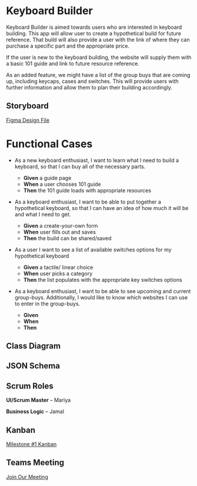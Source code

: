 # Keyboard Builder


Keyboard Builder is aimed towards users who are interested in keyboard building. This app will allow user to create a hypothetical build for future reference. That build will also provide a user with the link of where they can purchase a specific part and the appropriate price.

If the user is new to the keyboard building, the website will supply them with a basic 101 guide and link to future resource reference.

As an added feature, we might have a list of the group buys that are coming up, including keycaps, cases and switches. This will provide users with further information and allow them to plan their building accordingly.


## Storyboard

 [Figma Design File ](https://www.figma.com/file/mFi0W76A6DZaUEYA7jh1Ek/Keyboard-Building-Website?node-id=0:1)


# Functional Cases


 - As a new keyboard enthusiast, I want to learn what I need to build a keyboard, so that I can buy all of the necessary parts.
	 - **Given** a guide page
	 - **When** a user chooses 101 guide
	 - **Then** the 101 guide loads with appropriate resources

 - As a keyboard enthusiast, I want to be able to put together a hypothetical keyboard, so that I can have an idea of how much it will be and what I need to get.
	 - **Given** a create-your-own form
	 - **When** user fills out and saves
	 - **Then** the build can be shared/saved

 - As a user I want to see a list of available switches options for my hypothetical keyboard
	 -  **Given** a tactile/ linear choice
	 -  **When** user picks a category
	 -  **Then** the list populates with the appropriate key switches options
    
 - As a keyboard enthusiast, I want to be able to see upcoming and current group-buys. Additionally, I would like to know which websites I can use to enter in the  group-buys.
	 - **Given**
	 - **When**
	 - **Then**

## Class Diagram

## JSON Schema

## Scrum Roles

**UI/Scrum Master** – Mariya

**Business Logic** – Jamal

## Kanban

[Milestone #1 Kanban](https://github.com/mooncakes-dev/keyboard-builder/projects/1)

## Teams Meeting

[Join Our Meeting](https://teams.microsoft.com/l/meetup-join/19:meeting_ZWJlZDFhYmYtZTVlOC00ODMyLWFmN2ItN2Y5ODlmOGU4NjBh@thread.v2/0?context=%7B%22Tid%22:%22f5222e6c-5fc6-48eb-8f03-73db18203b63%22,%22Oid%22:%22fcd19be3-0eff-4626-ae7d-1a8c92103bc1%22%7D)

